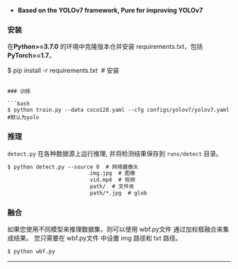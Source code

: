 - **Based on the YOLOv7 framework, Pure for improving YOLOv7**

### 安装

在**Python>=3.7.0** 的环境中克隆版本仓并安装 requirements.txt，包括**PyTorch>=1.7**。

$ pip install -r requirements.txt  # 安装
```

### 训练

```bash
$ python train.py --data coco128.yaml --cfg configs/yolov7/yolov7.yaml #默认为yolo
```

### 推理

`detect.py` 在各种数据源上运行推理, 并将检测结果保存到 `runs/detect` 目录。

```bash
$ python detect.py --source 0  # 网络摄像头
                          img.jpg  # 图像
                          vid.mp4  # 视频
                          path/  # 文件夹
                          path/*.jpg  # glob
```

### 融合
如果您使用不同模型来推理数据集，则可以使用 wbf.py文件 通过加权框融合来集成结果。
您只需要在 wbf.py文件 中设置 img 路径和 txt 路径。
```bash
$ python wbf.py
```
______________________________________________________________________


